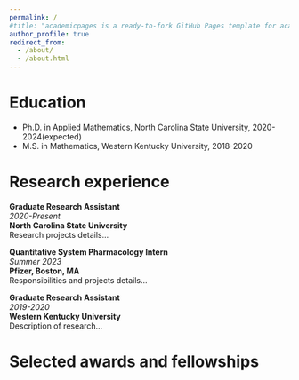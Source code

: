 ```yaml
---
permalink: /
#title: "academicpages is a ready-to-fork GitHub Pages template for academic personal websites"
author_profile: true
redirect_from: 
  - /about/
  - /about.html
---
```


Education
======
* Ph.D. in Applied Mathematics, North Carolina State University, 2020-2024(expected)
* M.S. in Mathematics, Western Kentucky University, 2018-2020

Research experience
======
**Graduate Research Assistant**  
_2020-Present_  
**North Carolina State University**  
Research projects details...

**Quantitative System Pharmacology Intern**  
_Summer 2023_  
**Pfizer, Boston, MA**  
Responsibilities and projects details...

**Graduate Research Assistant**  
_2019-2020_  
**Western Kentucky University**  
Description of research...

Selected awards and fellowships
======
